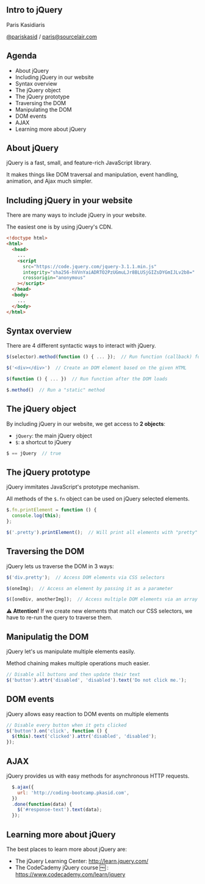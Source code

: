 ## Intro to jQuery

Paris Kasidiaris

[@pariskasid](https://twitter.com/pariskasid) / [paris@sourcelair.com](mailto:paris@sourcelair.com)

## Agenda

* About jQuery
* Including jQuery in our website
* Syntax overview
* The jQuery object
* The jQuery prototype
* Traversing the DOM
* Manipulating the DOM
* DOM events
* AJAX
* Learning more about jQuery

## About jQuery

jQuery is a fast, small, and feature-rich JavaScript library.

It makes things like DOM traversal and manipulation, event handling, animation, and Ajax much simpler.


## Including jQuery in your website

There are many ways to include jQuery in your website.

The easiest one is by using jQuery's CDN.

```html
<!doctype html>
<html>
  <head>
    ...
    <script
      src="https://code.jquery.com/jquery-3.1.1.min.js"
      integrity="sha256-hVVnYaiADRTO2PzUGmuLJr8BLUSjGIZsDYGmIJLv2b8="
      crossorigin="anonymous"
    ></script>
  </head>
  <body>
    ...
  </body>
</html>
```

## Syntax overview

There are 4 different syntactic ways to interact with jQuery.

```javascript
$(selector).method(function () { ... });  // Run function (callback) for each matched element

$('<div></div>')  // Create an DOM element based on the given HTML

$(function () { ... })  // Run function after the DOM loads

$.method()  // Run a "static" method
```


## The jQuery object

By including jQuery in our website, we get access to **2 objects**:

- `jQuery`: the main jQuery object
- `$`: a shortcut to jQuery

```javascript
$ == jQuery  // true
```


## The jQuery prototype

jQuery immitates JavaScript's prototype mechanism.

All methods of the `$.fn` object can be used on jQuery selected elements.

```javascript
$.fn.printElement = function () {
  console.log(this);
};

$('.pretty').printElement();  // Will print all elements with "pretty" class
```


## Traversing the DOM

jQuery lets us traverse the DOM in 3 ways:

```javascript
$('div.pretty');  // Access DOM elements via CSS selectors

$(oneImg);  // Access an element by passing it as a parameter

$([oneDiv, anotherImg]);  // Access multiple DOM elements via an array
```

**⚠️  Attention!** If we create new elements that match our CSS selectors, we have to re-run the query to traverse them.


## Manipulatig the DOM

jQuery let's us manipulate multiple elements easily.

Method chaining makes multiple operations much easier.

```javascript
// Disable all buttons and then update their text
$('button').attr('disabled', 'disabled').text('Do not click me.');
```


## DOM events

jQuery allows easy reaction to DOM events on multiple elements

```javascript
// Disable every button when it gets clicked
$('button').on('click', function () {
  $(this).text('clicked').attr('disabled', 'disabled');
});
```


## AJAX

jQuery provides us with easy methods for asynchronous HTTP requests.

```javascript
  $.ajax({
    url: 'http://coding-bootcamp.pkasid.com',
  })
  .done(function(data) {
    $('#response-text').text(data);
  });
```


## Learning more about jQuery

The best places to learn more about jQuery are:

- The jQuery Learning Center: http://learn.jquery.com/
- The CodeCademy jQuery course 🆓 : https://www.codecademy.com/learn/jquery
